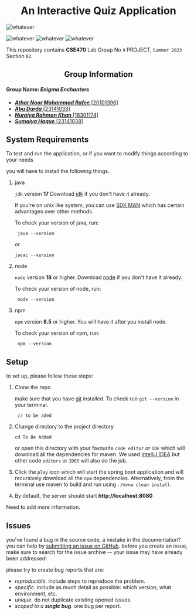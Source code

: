 <h1 align="center">
    An Interactive Quiz Application
</h1> 

<p align ="center"> 

[//]: # (   <img src="https://img.shields.io/badge/spring-%236DB33F.svg?style=for-the-badge&logo=spring&logoColor=blue" alt="whatever">)
   <img src="https://img.shields.io/badge/springboot-3.0.6-green" alt="whatever">

[//]: # (   <img src="https://img.shields.io/badge/vaadin-23.3.6-yellowgreen" alt="whatever">)
   <img src="https://img.shields.io/badge/MariaDB-10.11.2-blue" alt="whatever">
   <img src="https://img.shields.io/badge/MINIO-8.4.3-orange" alt="whatever">
   <img src="https://img.shields.io/badge/vanilla-css-lightgrey" alt="whatever">

[//]: # (   <img src="https://img.shields.io/github/languages/top/Inmoresentum/Lawyer-Consultation-System" alt="whatever">)

[//]: # (   <img src="https://img.shields.io/github/last-commit/Inmoresentum/Lawyer-Consultation-System" alt="whatever">)

[//]: # (   <img src="https://img.shields.io/github/contributors/Inmoresentum/Lawyer-Consultation-System" alt="whatever">)

[//]: # (   <a href="https://github.com/Inmoresentum/Lawyer-Consultation-System/actions/workflows/build_checker.yml">)

[//]: # (   <img src="https://github.com/Inmoresentum/Lawyer-Consultation-System/actions/workflows/build_checker.yml/badge.svg" alt="whatever">)

[//]: # (</a>)
</p>



This repository contains **CSE470** Lab Group No `9` PROJECT, `Summer 2023` Section `02`.

<h2 align="center"> Group Information </h2>

#### Group Name: _Enigma Enchanters_
* [**_Athar Noor Mohammad Rafee_** \[20101396\]](https://github.com/Inmoresentum)
* [**_Abu Darda_** \[23141038\]](https://abuudarda.github.io/)
* [**_Nuraiya Rahman Khan_** \[18301174\]](https://github.com/Nuraiya)
* [**_Sumaiya Haque_** \[23141039\]](https://github.com/Sumaiyahaque05)

## System Requirements

To test and run the application, or if you want to modify
things according to your needs

you will have to install the following things.

1. java

   `jdk` version **17**
   Download [jdk](https://www.oracle.com/java/technologies/downloads/)
   if you don't have it already.

   If you're on unix like system, you can use [SDK MAN](https://sdkman.io/)
   which has certain advantages over other methods.

   To check your version of java, run:

   ```shell
    java --version
   ```
   or
   ```shell
   javac --version
   ```

2. node

   `node` version **18** or higher. Download [node](https://nodejs.org/en/download/) if you don't have it already.

   To check your version of node, run:

   ```shell
    node --version
   ```

3. npm

   `npm` version **8.5** or higher. You will have it after you install node.

   To check your version of npm, run:

   ```shell
    npm --version
   ```

## Setup

to set up, please follow these steps:

1. Clone the repo

   make sure that you have [git](https://git-scm.com/downloads) installed.
   To check run `git --version` in your
   terminal.
   ```shell
    // to be aded
   ```

2. Change directory to the project directory

    ```shell
    cd To Be Added
    ```
   or open this directory with your favourite `code editor` or `IDE`
   which will download all the dependencies for maven.
   We used [IntelliJ IDEA](https://www.jetbrains.com/idea/) but other code
   `editors` or `IDES` will also do the job.

3. Click the `play` icon which will start the spring boot application
   and will recursively download all the `npm` dependencies.
   Alternatively, from the terminal use maven to build and
   run using `./mvnw clean install`.

4. By default, the server should start  **http://localhost:8080**

Need to add more information.

## Issues

you've found a bug in the source code, a mistake in the documentation?
you can help
by [submitting an issue on GitHub](https://github.com/Inmoresentum/Lawyer-Consultation-System/issues).
before you create an issue, make sure to search for the issue archive -- your issue may have already been addressed!

please try to create bug reports that are:

- _reproducible._ include steps to reproduce the problem.
- _specific._ include as much detail as possible: which version, what environment, etc.
- _unique._ do not duplicate existing opened issues.
- _scoped to a **single bug**._ one bug per report.